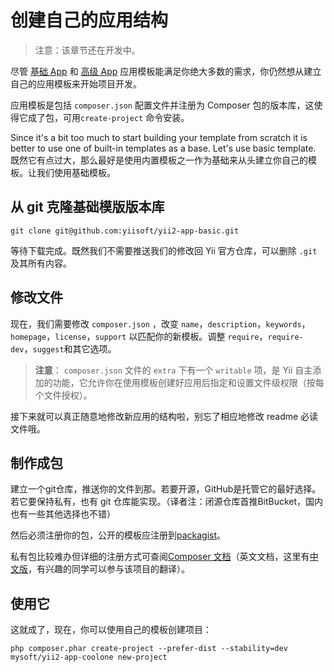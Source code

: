 创建自己的应用结构
=======================================

> 注意：该章节还在开发中。

尽管 [基础 App](apps-basic.md) 和 [高级 App](apps-advanced.md) 应用模板能满足你绝大多数的需求，你仍然想从建立自己的应用模板来开始项目开发。

应用模板是包括 `composer.json` 配置文件并注册为 Composer 包的版本库，这使得它成了包，可用`create-project` 命令安装。

Since it's a bit too much to start building your template from scratch it is better to use one of built-in templates
as a base. Let's use basic template.
既然它有点过大，那么最好是使用内置模板之一作为基础来从头建立你自己的模板。让我们使用基础模板。

从 git 克隆基础模版版本库
----------------------------------------

```
git clone git@github.com:yiisoft/yii2-app-basic.git
```

等待下载完成。既然我们不需要推送我们的修改回 Yii 官方仓库，可以删除 `.git` 及其所有内容。

修改文件
------------

现在，我们需要修改 `composer.json` ，改变 `name`，`description`，`keywords`，`homepage`，`license`，`support` 以匹配你的新模板。调整 `require`，`require-dev`，`suggest`和其它选项。

> **注意**： `composer.json` 文件的 `extra` 下有一个 `writable` 项，是 Yii 自主添加的功能，它允许你在使用模板创建好应用后指定和设置文件级权限（按每个文件授权）。

接下来就可以真正随意地修改新应用的结构啦，别忘了相应地修改 readme 必读文件哦。


制作成包
--------------

建立一个git仓库，推送你的文件到那。若要开源，GitHub是托管它的最好选择。
若它要保持私有，也有 git 仓库能实现。（译者注：闭源仓库首推BitBucket，国内也有一些其他选择也不错）

然后必须注册你的包，公开的模板应注册到[packagist](https://packagist.org/)。

私有包比较难办但详细的注册方式可查阅[Composer 文档](https://getcomposer.org/doc/05-repositories.md#hosting-your-own)（英文文档，这里有[中文版](https://github.com/5-say/composer-doc-cn/blob/master/cn-introduction/05-repositories.md#Hosting-your-own)，有兴趣的同学可以参与该项目的翻译）。

使用它
------

这就成了，现在，你可以使用自己的模板创建项目：

```
php composer.phar create-project --prefer-dist --stability=dev mysoft/yii2-app-coolone new-project
```

